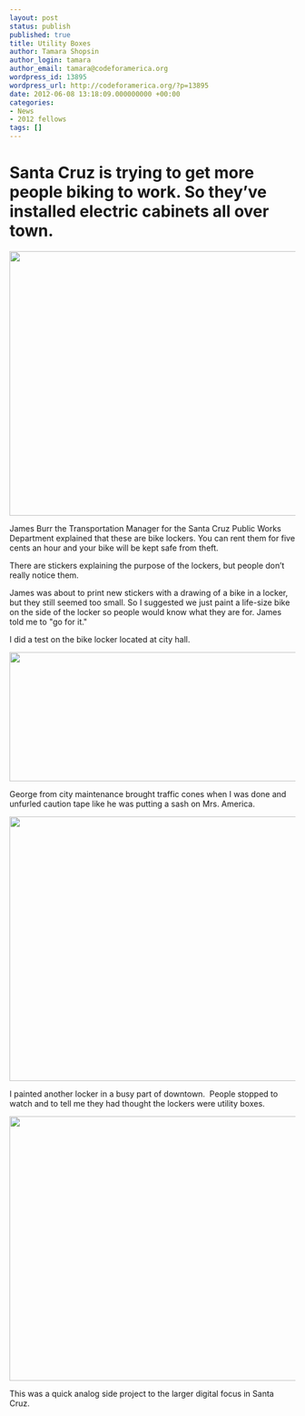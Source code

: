 ```yaml
---
layout: post
status: publish
published: true
title: Utility Boxes
author: Tamara Shopsin
author_login: tamara
author_email: tamara@codeforamerica.org
wordpress_id: 13895
wordpress_url: http://codeforamerica.org/?p=13895
date: 2012-06-08 13:18:09.000000000 +00:00
categories:
- News
- 2012 fellows
tags: []
---
```

<h1>Santa Cruz is trying to get more people biking to work. So they’ve installed electric cabinets all over town.</h1>
<img class="alignnone size-full wp-image-13896" title="lockers" src="http://codeforamerica.org/wp-content/uploads/2012/06/lockers.jpg" alt="" width="620" height="465" />

James Burr the Transportation Manager for the Santa Cruz Public Works Department explained that these are bike lockers. You can rent them for five cents an hour and your bike will be kept safe from theft.

There are stickers explaining the purpose of the lockers, but people don’t really notice them.

James was about to print new stickers with a drawing of a bike in a locker, but they still seemed too small. So I suggested we just paint a life-size bike on the side of the locker so people would know what they are for. James told me to "go for it."

I did a test on the bike locker located at city hall.

<img class="alignnone size-full wp-image-13899" title="firsttry" src="http://codeforamerica.org/wp-content/uploads/2012/06/firsttry.jpg" alt="" width="620" height="227" />

George from city maintenance brought traffic cones when I was done and unfurled caution tape like he was putting a sash on Mrs. America.

<img class="alignnone size-full wp-image-13901" title="caution" src="http://codeforamerica.org/wp-content/uploads/2012/06/caution.jpg" alt="" width="620" height="465" />

I painted another locker in a busy part of downtown.  People stopped to watch and to tell me they had thought the lockers were utility boxes.

<img class="alignnone size-full wp-image-13903" title="wet" src="http://codeforamerica.org/wp-content/uploads/2012/06/wet.jpg" alt="" width="620" height="465" />

This was a quick analog side project to the larger digital focus in Santa Cruz.
